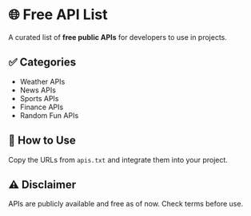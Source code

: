 # 🌐 Free API List
A curated list of **free public APIs** for developers to use in projects.

## ✅ Categories
- Weather APIs
- News APIs
- Sports APIs
- Finance APIs
- Random Fun APIs

## 🔗 How to Use
Copy the URLs from `apis.txt` and integrate them into your project.

## ⚠️ Disclaimer
APIs are publicly available and free as of now. Check terms before use.
